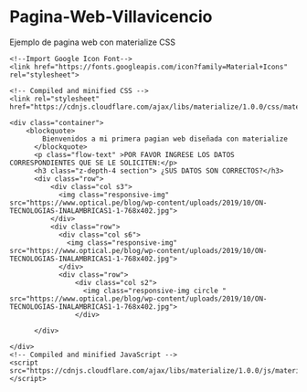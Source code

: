 # Pagina-Web-Villavicencio
Ejemplo de pagina web con materialize CSS

<!DOCTYPE html>
<html lang="en">
<head>
    <meta charset="UTF-8">
    <meta http-equiv="X-UA-Compatible" content="IE=edge">
    <meta name="viewport" content="width=device-width, initial-scale=1.0">
    <title>Document</title>

    <!--Import Google Icon Font-->
    <link href="https://fonts.googleapis.com/icon?family=Material+Icons" rel="stylesheet">

    <!-- Compiled and minified CSS -->
    <link rel="stylesheet" href="https://cdnjs.cloudflare.com/ajax/libs/materialize/1.0.0/css/materialize.min.css">

</head>
<body>
  
    <div class="container">
        <blockquote>
            Bienvenidos a mi primera pagian web diseñada con materialize 
          </blockquote>
          <p class="flow-text" >POR FAVOR INGRESE LOS DATOS CORRESPONDIENTES QUE SE LE SOLICITEN:</p>
          <h3 class="z-depth-4 section"> ¿SUS DATOS SON CORRECTOS?</h3>
          <div class="row">
              <div class="col s3">
                <img class="responsive-img" src="https://www.optical.pe/blog/wp-content/uploads/2019/10/ON-TECNOLOGIAS-INALAMBRICAS1-1-768x402.jpg">
              </div>
              <div class="row">
                <div class="col s6">
                  <img class="responsive-img" src="https://www.optical.pe/blog/wp-content/uploads/2019/10/ON-TECNOLOGIAS-INALAMBRICAS1-1-768x402.jpg">
                </div>
                <div class="row">
                    <div class="col s2">
                      <img class="responsive-img circle " src="https://www.optical.pe/blog/wp-content/uploads/2019/10/ON-TECNOLOGIAS-INALAMBRICAS1-1-768x402.jpg">
                    </div>
            
          </div>

    </div>
    <!-- Compiled and minified JavaScript -->
    <script src="https://cdnjs.cloudflare.com/ajax/libs/materialize/1.0.0/js/materialize.min.js"></script>

</body>
</html>
    
